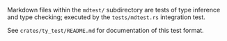 Markdown files within the `mdtest/` subdirectory are tests of type inference and type checking;
executed by the `tests/mdtest.rs` integration test.

See `crates/ty_test/README.md` for documentation of this test format.
